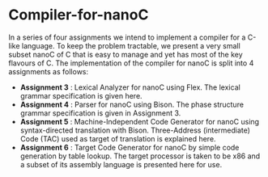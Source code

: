 # Compiler-for-nanoC
In a series of four assignments we intend to implement a compiler for a C-like language. To keep the problem tractable, we present a very small subset nanoC of C that is easy to manage and yet has most of the key flavours of C.
The implementation of the compiler for nanoC is split into 4 assignments as follows:

* **Assignment 3** : Lexical Analyzer for nanoC using Flex. The lexical grammar specification is given here.  
* **Assignment 4** : Parser for nanoC using Bison. The phase structure grammar specification is given in Assignment 3.  
* **Assignment 5** : Machine-Independent Code Generator for nanoC using syntax-directed translation with Bison. Three-Address (intermediate) Code (TAC) used as target of translation is explained here.  
* **Assignment 6** : Target Code Generator for nanoC by simple code generation by table lookup. The target processor is taken to be x86 and a subset of its assembly language is presented here for use.  
